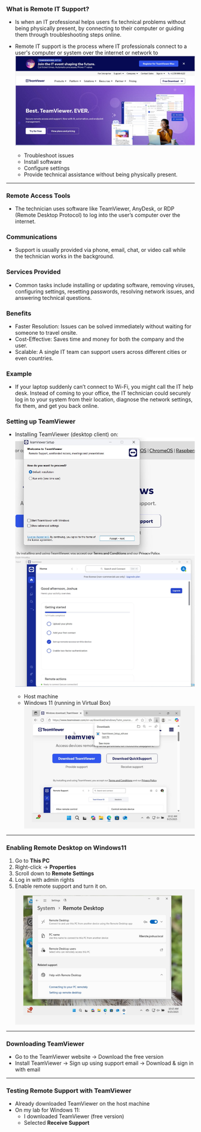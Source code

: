 ### What is Remote IT Support?

- Is when an IT professional helps users fix technical problems without being physically present, by connecting to their computer or guiding them through troubleshooting steps online.

- Remote IT support is the process where IT professionals connect to a user's computer or system over the internet or network to
![Screenshot](images/TeamViewer1.jpg)
  - Troubleshoot issues
  - Install software
  - Configure settings
  - Provide technical assistance without being physically present.
---

### Remote Access Tools
- The technician uses software like TeamViewer, AnyDesk, or RDP (Remote Desktop Protocol) to log into the user’s computer over the internet.

### Communications 
- Support is usually provided via phone, email, chat, or video call while the technician works in the background.

### Services Provided
- Common tasks include installing or updating software, removing viruses, configuring settings, resetting passwords, resolving network issues, and answering technical questions.

### Benefits 
  - Faster Resolution: Issues can be solved immediately without waiting for someone to travel onsite.
  - Cost-Effective: Saves time and money for both the company and the user.
  - Scalable: A single IT team can support users across different cities or even countries.

### Example 
 - If your laptop suddenly can’t connect to Wi-Fi, you might call the IT help desk. Instead of coming to your office, the IT technician could securely log in to your system from their location, diagnose the network settings, fix them, and get you back online.

### Setting up TeamViewer

- Installing TeamViewer (desktop client) on:
![Screenshot](images/TeamViewer2.jpg)
![Screenshot](images/TeamViewer3-0.jpg)

  - Host machine
  - Windows 11 (running in Virtual Box)
![Screenshot](images/TeamViewer4.jpg)
--- 
### Enabling Remote Desktop on Windows11

1. Go to **This PC**
2. Right-click → **Properties**
3. Scroll down to **Remote Settings**
4. Log in with admin rights
5. Enable remote support and turn it on.
![Screenshot](images/TeamViewer5.jpg)
---
### Downloading TeamViewer

- Go to the TeamViewer website → Download the free version
- Install TeamViewer → Sign up using support email → Download & sign in with email
---
### Testing Remote Support with TeamViewer

- Already downloaded TeamViewer on the host machine
- On my lab for Windows 11:
  - I downloaded TeamViewer (free version)
  - Selected **Receive Support**
